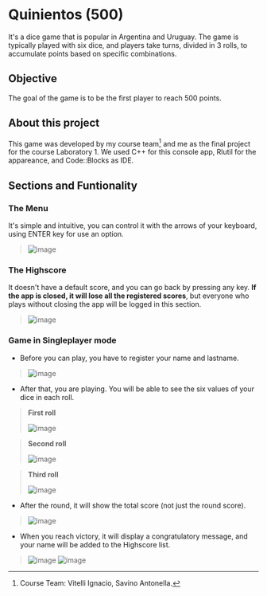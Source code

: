 # Quinientos (500)

It's a dice game that is popular in Argentina and Uruguay.
The game is typically played with six dice, and players take turns, divided in 3 rolls, to accumulate points based on specific combinations.

## Objective
The goal of the game is to be the first player to reach 500 points.

## About this project
This game was developed by my course team[^1] and me as the final project for the course Laboratory 1.
We used C++ for this console app, Rlutil for the appareance, and Code::Blocks as IDE.


## Sections and Funtionality 

### The Menu
It's simple and intuitive, you can control it with the arrows of your keyboard, using ENTER key for use an option.
>![image](https://github.com/user-attachments/assets/90565f26-5775-4bc1-b7ed-0fb01ae9ac95)
>


### The Highscore
It doesn't have a default score, and you can go back by pressing any key. **If the app is closed, it will lose all the registered scores**, but everyone who plays without closing the app will be logged in this section.
>![image](https://github.com/user-attachments/assets/2e8170d7-d214-4782-89d7-69ac5cc51fc1)
>


### Game in Singleplayer mode
- Before you can play, you have to register your name and lastname.
>![image](https://github.com/user-attachments/assets/ace1cb30-3c9a-4526-b74e-6776177e9dc0)
>

- After that, you are playing. You will be able to see the six values of your dice in each roll.

>**First roll**
>
>![image](https://github.com/user-attachments/assets/27110e96-d3af-496e-8ab6-51176f5fcc2f)


>**Second roll**
>
>![image](https://github.com/user-attachments/assets/75532e96-9454-463e-ba57-f88f275d3a7f)


>**Third roll**
>
>![image](https://github.com/user-attachments/assets/f6dd391a-7e40-46c5-a591-cf3e476b68a9)


- After the round, it will show the total score (not just the round score).

>![image](https://github.com/user-attachments/assets/76410b25-6b85-46c3-82c8-acca6c1efaa2)

- When you reach victory, it will display a congratulatory message, and your name will be added to the Highscore list.
>![image](https://github.com/user-attachments/assets/e9325a69-addc-403a-9763-43ca9508bafa)
>![image](https://github.com/user-attachments/assets/b5aa83ef-23aa-4d41-8422-5434dea8c032)

[^1]: Course Team: Vitelli Ignacio, Savino Antonella.
